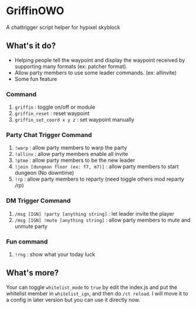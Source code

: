 # GriffinOWO
A chattrigger script helper for hypixel skyblock

## What's it do?
* Helping people tell the waypoint and display the waypoint received by supporting many formats (ex: patcher format). 
* Allow party members to use some leader commands. (ex: allinvite)
* Some fun feature

### Command
1. `griffin` : toggle on/off or module
2. `griffin_reset` : reset waypoint
3. `griffin_set_coord x y z` : set waypoint manually

### Party Chat Trigger Command
1. `!warp` : allow party members to warp the party
2. `!allinv` : allow party members enable all invite
3. `!ptme` : allow party members to be the new leader
4. `!join [dungeon floor (ex: f7, m7)]` : allow party members to start dungeon (No downtime)
5. `!rp` : allow party members to reparty (need toggle others mod reparty */rp*)

### DM Trigger Command
1. `/msg [IGN] !party [anything string]` : let leader invite the player
2. `/msg [IGN] !mute [anything string]` : allow party members to mute and unmute party

### Fun command
1. `!rng` : show what your today luck

## What's more?
Your can toggle `whitelist_mode` to `true` by edit the index.js and put the whitelist member in `whitelist_ign`, and then do `/ct reload`. I will move it to a config in later version but you can use it directly now.
